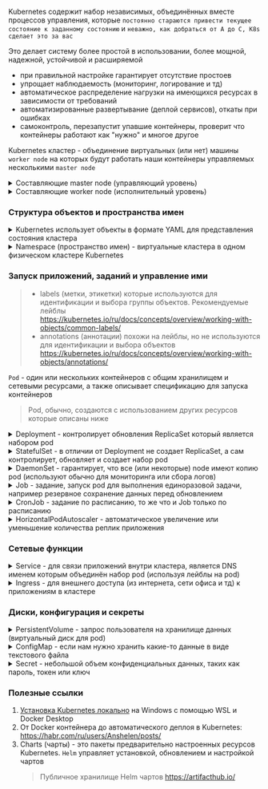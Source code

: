 Kubernetes содержит набор независимых, объединённых вместе процессов управления, которые `постоянно стараются привести текущее состояние к заданному состоянию` и `неважно, как добраться от А до С, K8s сделает это за вас`

Это делает систему более простой в использовании, более мощной, надежной, устойчивой и расширяемой

- при правильной настройке гарантирует отсутствие простоев
- упрощает наблюдаемость (мониторинг, логирование и тд)
- автоматическое распределение нагрузки на имеющихся ресурсах в зависимости от требований
- автоматизированные развертывание (деплой сервисов), откаты при ошибках
- самоконтроль, перезапустит упавшие контейнеры, проверит что контейнеры работают как "нужно" и многое другое

Kubernetes кластер - объединение виртуальных (или нет) машины `worker node` на которых будут работать наши контейнеры управляемых несколькими `master node`

<details>
  <summary>Составляющие master node (управляющий уровень)</summary>

https://kubernetes.io/ru/docs/concepts/overview/components/#плоскость-управления-компонентами

- `kube-apiserver` - клиентская часть панели управления Kubernetes
- `etcd` - высоконадёжное хранилище данных в формате "ключ-значение", основное хранилище всех данных кластера в Kubernetes
- `kube-scheduler` - отслеживает созданные поды без привязанного узла и выбирает узел, на котором они должны работать
- `kube-controller-manager` - уведомляет и реагирует на сбои node, поддерживает правильное количество pod для каждого объекта контроллера репликации в системе,  связывает Services и Pods, создает стандартные учетные записи и токены доступа API для новых namespace

</details>

<details>
  <summary>Составляющие worker node (исполнительный уровень)</summary>

https://kubernetes.io/ru/docs/concepts/overview/components/#компоненты-узла

- `kubelet` - агент который следит за тем, чтобы контейнеры были запущены в поде
- `kube-proxy` - конфигурирует правила сети на узлах (service), при помощи которых разрешаются сетевые подключения к вашими подам изнутри и снаружи кластера
- `Среда выполнения контейнера` - это программа (используют CRI-O), предназначенная для выполнения контейнеров (Docker, containerd, CRI-O)
  Детально об этом можно прочесть тут: https://habr.com/ru/companies/domclick/articles/566224/

</details>

### Структура объектов и пространства имен

<details>
  <summary>Kubernetes использует объекты в формате YAML для представления состояния кластера</summary>

> Почти в каждом объекте Kubernetes есть два вложенных поля-объекта, которые управляют конфигурацией объекта:
> - `spec` - требуемое состояние (описание характеристик, которые должны быть у объекта)
> - `status` - текущее состояние

https://kubernetes.io/ru/docs/concepts/overview/working-with-objects/kubernetes-objects/

</details>

<details>
  <summary>Namespace (пространство имен) - виртуальные кластера в одном физическом кластере Kubernetes</summary>

Нужны чтобы отделять группы обьектов (контейнеров и их сетевые или любые другие настройки) в одном кластере

> Имена ресурсов должны быть уникальными в пределах одного и того же namespace

```yaml
apiVersion: v1
kind: Namespace
metadata:
  name: <insert-namespace-name-here> # имя namespace
```

</details>

### Запуск приложений, заданий и управление ими

> - labels (метки, этикетки) которые используются для идентификации и выбора группы объектов. Рекомендуемые лейблы https://kubernetes.io/ru/docs/concepts/overview/working-with-objects/common-labels/
> - annotations (аннотации) похожи на лейблы, но не используются для идентификации и выбора объектов https://kubernetes.io/ru/docs/concepts/overview/working-with-objects/annotations/

`Pod` - один или нескольких контейнеров с общим хранилищем и сетевыми ресурсами, а также описывает спецификацию для запуска контейнеров
> Pod, обычно, создаются с использованием других ресурсов которые описаны ниже

<details>
  <summary>Deployment - контролирует обновления ReplicaSet который является набором pod</summary>

Deployment создает `ReplicaSet`, который в свою очередь создает набор одинаковых pod и работает с ними, как с единой сущностью. Поддерживает нужное количество реплик, при необходимости создавая новые pod или убивая старые

```yaml
apiVersion: apps/v1
kind: Deployment
metadata:
  name: nginx-deployment
  labels: # используются для идентификации и выбора объектов
    app.kubernetes.io/name: nginx-deployment
    app.kubernetes.io/version: latest
    app.kubernetes.io/component: nginx-deployment
  annotations:
    imageregistry: "https://hub.docker.com/"
spec:
  replicas: 3 # можно удалить если используем HPA который сам будет следить за числом реплик (описание и пример ниже)
  selector:
    matchLabels:
      app.kubernetes.io/name: nginx-deployment
  template:
    metadata:
      labels:
        app.kubernetes.io/name: nginx-deployment
    spec:
      affinity:
        podAntiAffinity: # анти зависимость чтобы реплики pod разъехались по разным node
          preferredDuringSchedulingIgnoredDuringExecution: 
          - weight: 100
            podAffinityTerm:
              labelSelector:
                matchExpressions:
                - key: app.kubernetes.io/name
                  operator: In
                  values:
                  - nginx-deployment # создавать на node где нет pod с лейблом app.kubernetes.io/name: nginx-deployment
              topologyKey: "topology.kubernetes.io/zone" # стараться размещать pod в разных зонах доступности
      terminationGracePeriodSeconds: 60 # после отправки приложению сигнала 'Заверши работу' даем ему 60 сек закончить свою работу и умереть, иначе убиваем
      containers:
      - name: nginx
        image: nginx:latest
        ports:
        - name: http
          containerPort: 8080
        resources:
          requests: # запросы ресурсов по которым kube-scheduler ищет на какую node разместить pod
            memory: "150Mi"
            cpu: "250m"
          limits:
            memory: "150Mi" # если приложение попытается использовать больше памяти, Kubernetes убьет его
            cpu: "500m" # если приложение попытается использовать больше ресурсов CPU поставит его в очередь xD
        livenessProbe: # проверяет 'живо ли приложение' и если нет, перезапускает его
          httpGet:
            path: /
            port: http
          initialDelaySeconds: 5
          periodSeconds: 5
        readinessProbe: # проверяет 'может ли приложение принимать запросы'
          httpGet:
            path: /
            port: http
          initialDelaySeconds: 5
          periodSeconds: 5
```

https://kubernetes.io/docs/concepts/workloads/controllers/deployment/

</details>

<details>
  <summary>StatefulSet - в отличии от Deployment не создает ReplicaSet, а сам контролирует, обновляет и создает набор pod</summary>

```yaml
apiVersion: apps/v1
kind: StatefulSet
metadata:
  name: postgres
spec:
  selector:
    matchLabels:
      app: postgress # должно совпадать с .spec.template.metadata.labels
  serviceName: "postgres"
  replicas: 3 # по умолчанию '1'
  minReadySeconds: 10 # по умолчанию '0'
  template:
    metadata:
      labels:
        app: postgres # должно совпадать с .spec.selector.matchLabels
    spec:
      terminationGracePeriodSeconds: 30
      containers:
      - name: postgres
        image: postgres:14.6-alpine
        ports:
        - containerPort: 5432
          name: dbport
        volumeMounts:
        - name: default-database
          mountPath: /usr/share/postgres/database
  volumeClaimTemplates:
  - metadata:
      name: default-database
    spec:
      accessModes: [ "ReadWriteOnce" ]
      storageClassName: "my-storage-class-name"
      resources:
        requests:
          storage: 5Gi
```

https://kubernetes.io/docs/concepts/workloads/controllers/statefulset/

</details>

<details>
  <summary>DaemonSet - гарантирует, что все (или некоторые) node имеют копию pod (используют обычно для мониторинга или сбора логов)</summary>

Ниже пример запуска `Fluentd` который будет собирать логи контейнеров (и не только) и отправлять их в централизованный `Elasticsearch` для дальнейшего хранения, обработки и просмотра

```yaml
apiVersion: apps/v1
kind: DaemonSet
metadata:
  name: fluentd-elasticsearch
  namespace: kube-system
  labels:
    k8s-app: fluentd-logging
spec:
  selector:
    matchLabels:
      name: fluentd-elasticsearch # должно совпадать с .spec.template.metadata.labels (ниже)
  template:
    metadata:
      labels:
        name: fluentd-elasticsearch # должно совпадать с .spec.selector.matchLabels (выше)
    spec:
      tolerations:
      # Эти tolerations (допуски) предназначены для того, чтобы набор демонов (pod) мог выполняться на master node
      # Если мы не хотим запускать демонов (pod) на master node, то нужно удалить tolerations
      - key: node-role.kubernetes.io/control-plane
        operator: Exists
        effect: NoSchedule
      - key: node-role.kubernetes.io/master
        operator: Exists
        effect: NoSchedule
      containers:
      - name: fluentd-elasticsearch
        image: fluent/fluentd-kubernetes-daemonset:v1-debian-elasticsearch
        env:
          - name: FLUENT_ELASTICSEARCH_HOST
            value: "elasticsearch.monitoring" # имя service и namespace в которых установлен Elasticsearch
          - name: FLUENT_ELASTICSEARCH_PORT
            value: "9200" # порт Elasticsearch service на который отправлять логи
          - name: FLUENT_ELASTICSEARCH_SCHEME
            value: "http" # по какому протоколу отправлять логи в Elasticsearch
        resources:
          limits:
            cpu: 250m
            memory: 200Mi
          requests:
            cpu: 100m
            memory: 200Mi
        volumeMounts:
        - name: varlog
          mountPath: /var/log
      terminationGracePeriodSeconds: 30
      volumes:
      - name: varlog
        hostPath:
          path: /var/log
```

https://kubernetes.io/docs/concepts/workloads/controllers/daemonset/

</details>

<details>
  <summary>Job - задание, запуск pod для выполнения единоразовой задачи, например резервное сохранение данных перед обновлением</summary>

```yaml
apiVersion: batch/v1
kind: Job
metadata:
  name: nginx-busybox-job
spec:
  ttlSecondsAfterFinished: 300 # автоматически удалить Job после ее завершения через 300 сек 
  template:
    spec:
      containers:
      - name: busybox
        image: busybox:1.35.0
        command: ["/bin/sleep", "10"] # спать 10 секунд, а потом завершить работу
      restartPolicy: Never # при ошибке не перезапускать
  backoffLimit: 4 # количество повторных попыток прежде чем job упадет
```

https://kubernetes.io/docs/concepts/workloads/controllers/job/

</details>

<details>
  <summary>CronJob - задание по расписанию, то же что и Job только по расписанию</summary>

```yaml
apiVersion: batch/v1
kind: CronJob
metadata:
  name: nginx-cronjob
spec:
  schedule: "* * * * *" # расписание, в данном случае каждую минуту https://crontab.guru/
  jobTemplate:
    spec:
      template:
        spec:
          containers:
          - name: busybox
            image: busybox:1.35.0
            imagePullPolicy: IfNotPresent
            command:
            - /bin/sh
            - -c
            - date; echo Hello from the Kubernetes cluster
          restartPolicy: OnFailure # попробовать еще раз если Job упадет
```

https://kubernetes.io/docs/concepts/workloads/controllers/cron-jobs/

</details>

<details>
  <summary>HorizontalPodAutoscaler - автоматическое увеличение или уменьшение количества реплик приложения</summary>

```yaml
apiVersion: autoscaling/v2
kind: HorizontalPodAutoscaler # автоматическое увеличение или уменьшение количества реплик приложения
metadata:
  name: nginx-hpa
spec:
  scaleTargetRef:
    apiVersion: apps/v1
    kind: Deployment
    name: nginx-deployment
  minReplicas: 3
  maxReplicas: 12
  metrics:
  - type: Resource
    resource:
      name: cpu
      target:
        type: Utilization
        averageUtilization: 60
```

https://kubernetes.io/docs/tasks/run-application/horizontal-pod-autoscale-walkthrough/

</details>

### Сетевые функции

<details>
  <summary>Service - для связи приложений внутри кластера, является DNS именем которым объединён набор pod (используя лейблы на pod)</summary>

```yaml
apiVersion: v1
kind: Service
metadata:
  name: nginx-service # одно DNS имя которым объединён набор pod (используя лейблы на pod в selector ниже)
spec:
  selector:
    app.kubernetes.io/name: nginx-deployment # выбирает pod по лейблу
  ports:
    - protocol: TCP
      port: 80
      targetPort: http
  internalTrafficPolicy: Local # чтобы трафик между сервисами шел в рамках одной node (если это возможно) 
```

https://kubernetes.io/docs/concepts/services-networking/service/

</details>

<details>
  <summary>Ingress - для внешнего доступа (из интернета, сети офиса и тд) к приложениям в кластере</summary>

```yaml
apiVersion: networking.k8s.io/v1
kind: Ingress
metadata:
  name: nginx-ingress
  annotations:
    nginx.ingress.kubernetes.io/rewrite-target: /
spec:
  ingressClassName: nginx-example
  rules:
  - http:
      paths:
      - path: /api/v1
        pathType: Prefix
        backend:
          service:
            name: nginx-service
            port:
              number: 80
```

https://kubernetes.io/docs/concepts/services-networking/ingress/

</details>

### Диски, конфигурация и секреты

<details>
  <summary>PersistentVolume - запрос пользователя на хранилище данных (виртуальный диск для pod)</summary>

```yaml
apiVersion: v1
kind: PersistentVolume
metadata:
  name: nginx-pvc
spec:
  capacity:
    storage: 5Gi # объем запрашиваемого диска
  accessModes:
    - ReadWriteOnce # режим доступа который разрешает нескольким pod получать доступ к pvc, когда pod запущены на одной node
  storageClassName: nginx-storageclass # имя объекта 'storageClass' который хранит параметры подключения к системе хранения данных (дисковым массивам и тд)
```

https://kubernetes.io/docs/concepts/storage/persistent-volumes/

</details>

<details>
  <summary>ConfigMap - если нам нужно хранить какие-то данные в виде текстового файла</summary>

По возможности лучше настраивать приложение через переменные среды в `env` как в примере с Deployment выше (это просто удобнее), а ConfigMap использовать если нужно настроить что-то сложное или приложение умеет работать только с конфигурационным файлом

```yaml
apiVersion: v1
kind: ConfigMap
metadata:
  name: nginx-configmap # имя конфигмапа по которому мы будем его добавлять в pod
data:
  # настройки вида ключ=знач; у каждого ключа есть свое значение
  player_initial_lives: "3"
  ui_properties_file_name: "user-interface.properties"
  # запись в виде файла game.properties который можно будет использовать в контейнерах
  game.properties: |
    enemy.types=aliens,monsters
    player.maximum-lives=5
```

https://kubernetes.io/docs/concepts/configuration/configmap/

</details>

<details>
  <summary>Secret - небольшой объем конфиденциальных данных, таких как пароль, токен или ключ</summary>

Нужен чтобы удобно хранить секретные данные внутри Kubernetes, пароли, логины, номера счетов и тд.

```yaml
apiVersion: v1
kind: Secret
metadata:
  name: nginx-secret # имя секрета по которому мы его будем подключать в наши pod
type: Opaque # тип: произвольные пользовательские данные (все типы https://kubernetes.io/docs/concepts/configuration/secret/#secret-types )
data:
  USER_NAME: aDm1n
  PASSWORD: myStr0ngPa5SworD
```

https://kubernetes.io/docs/concepts/configuration/secret/

</details>

### Полезные ссылки

1. [Установка Kubernetes локально](docs/LOCAL_INSTALL.md) на Windows с помощью WSL и Docker Desktop
2. От Docker контейнера до автоматического деплоя в Kubernetes: https://habr.com/ru/users/Anshelen/posts/
3. Charts (чарты) - это пакеты предварительно настроенных ресурсов Kubernetes. `Helm` управляет установкой, обновлением и настройкой чартов
   > Публичное хранилище Helm чартов https://artifacthub.io/
